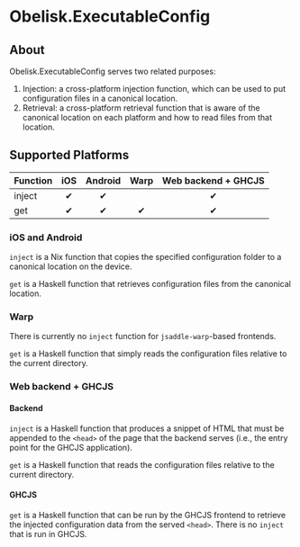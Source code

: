 # Obelisk.ExecutableConfig

## About

Obelisk.ExecutableConfig serves two related purposes:

1. Injection: a cross-platform injection function, which can be used to put configuration files in a canonical location.
2. Retrieval: a cross-platform retrieval function that is aware of the canonical location on each platform and how to read files from that location.

## Supported Platforms

| Function | iOS | Android | Warp |Web backend + GHCJS |
|----------|:---:|:-------:|:----:|:------------------:|
| inject   | ✔   | ✔       |      | ✔                  |
| get      | ✔   | ✔       | ✔    | ✔                  |

### iOS and Android

`inject` is a Nix function that copies the specified configuration folder to a canonical location on the device.

`get` is a Haskell function that retrieves configuration files from the canonical location.

### Warp

There is currently no `inject` function for `jsaddle-warp`-based frontends.

`get` is a Haskell function that simply reads the configuration files relative to the current directory.

### Web backend + GHCJS

#### Backend

`inject` is a Haskell function that produces a snippet of HTML that must be appended to the `<head>` of the page that the backend serves (i.e., the entry point for the GHCJS application).

`get` is a Haskell function that reads the configuration files relative to the current directory.

#### GHCJS

`get` is a Haskell function that can be run by the GHCJS frontend to retrieve the injected configuration data from the served `<head>`. There is no `inject` that is run in GHCJS.
